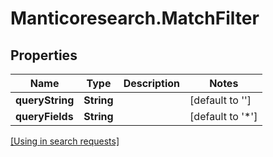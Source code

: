 # Manticoresearch.MatchFilter

## Properties

Name | Type | Description | Notes
------------ | ------------- | ------------- | -------------
**queryString** | **String** |  | [default to &#39;&#39;]
**queryFields** | **String** |  | [default to &#39;*&#39;]

[[Using in search requests]](SearchRequest.md#MatchFilter)



